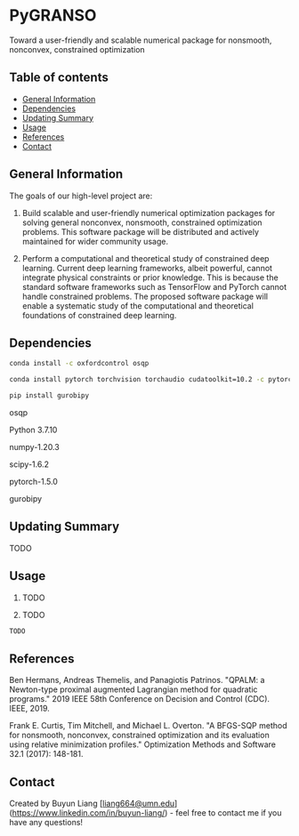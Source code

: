 # PyGRANSO

Toward a user-friendly and scalable numerical package for nonsmooth, nonconvex, constrained optimization

## Table of contents
* [General Information](#general-information)
* [Dependencies](#dependencies)
* [Updating Summary](#updating-summary)
* [Usage](#usage)
* [References](#references)
* [Contact](#contact)

## General Information

The goals of our high-level project are: 

1) Build scalable and user-friendly numerical optimization packages for solving general nonconvex, nonsmooth, constrained optimization problems. This software package will be distributed and actively maintained for wider community usage. 

2) Perform a computational and theoretical study of constrained deep learning. Current deep learning frameworks, albeit powerful, cannot integrate physical constraints or prior knowledge. This is because the standard software frameworks such as TensorFlow and PyTorch cannot handle constrained problems. The proposed software package will enable a systematic study of the computational and theoretical foundations of constrained deep learning. 

## Dependencies

```bash
conda install -c oxfordcontrol osqp

conda install pytorch torchvision torchaudio cudatoolkit=10.2 -c pytorch

pip install gurobipy
```

osqp

Python 3.7.10

numpy-1.20.3

scipy-1.6.2

pytorch-1.5.0

gurobipy

## Updating Summary

TODO

## Usage

1. TODO

2. TODO

```bash
TODO
```

## References
Ben Hermans, Andreas Themelis, and Panagiotis Patrinos. "QPALM: a Newton-type proximal augmented Lagrangian method for quadratic programs." 2019 IEEE 58th Conference on Decision and Control (CDC). IEEE, 2019.

Frank E. Curtis, Tim Mitchell, and Michael L. Overton. "A BFGS-SQP method for nonsmooth, nonconvex, constrained optimization and its evaluation using relative minimization profiles." Optimization Methods and Software 32.1 (2017): 148-181.

## Contact
Created by Buyun Liang [liang664@umn.edu] (https://www.linkedin.com/in/buyun-liang/) - feel free to contact me if you have any questions!
